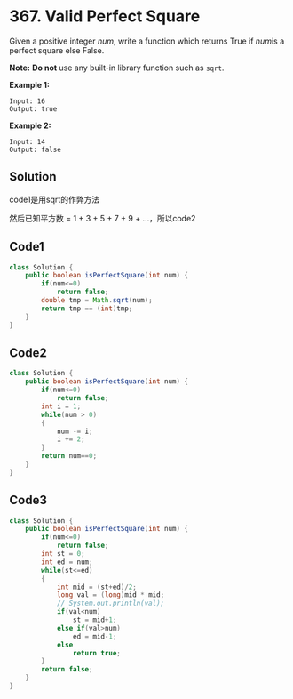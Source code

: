 # 367. Valid Perfect Square

Given a positive integer *num*, write a function which returns True if *num*is a perfect square else False.

**Note:** **Do not** use any built-in library function such as `sqrt`.

**Example 1:**

```
Input: 16
Output: true
```

**Example 2:**

```
Input: 14
Output: false
```



## Solution

code1是用sqrt的作弊方法

然后已知平方数 = 1 + 3 + 5 + 7 + 9 + ...，所以code2



## Code1

```java
class Solution {
    public boolean isPerfectSquare(int num) {
        if(num<=0)
            return false;
        double tmp = Math.sqrt(num);
        return tmp == (int)tmp;
    }
}
```



## Code2

```java
class Solution {
    public boolean isPerfectSquare(int num) {
        if(num<=0)
            return false;
        int i = 1;
        while(num > 0)
        {
            num -= i;
            i += 2;
        }
        return num==0;
    }
}
```



## Code3

```java
class Solution {
    public boolean isPerfectSquare(int num) {
        if(num<=0)
            return false;
        int st = 0;
        int ed = num;
        while(st<=ed)
        {
            int mid = (st+ed)/2;
            long val = (long)mid * mid;
            // System.out.println(val);
            if(val<num)
                st = mid+1;
            else if(val>num)
                ed = mid-1;
            else
                return true;
        }
        return false;
    }
}
```

